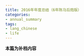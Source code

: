 ```yaml
---
title: 2016年年度总结（6年陈马后炮版）
categories:
- annual_summary
tags: 
- lang_chinese
- life
---
```

**本篇为补档内容**